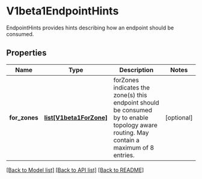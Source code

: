 # V1beta1EndpointHints

EndpointHints provides hints describing how an endpoint should be consumed.

## Properties
Name | Type | Description | Notes
------------ | ------------- | ------------- | -------------
**for_zones** | [**list[V1beta1ForZone]**](V1beta1ForZone.md) | forZones indicates the zone(s) this endpoint should be consumed by to enable topology aware routing. May contain a maximum of 8 entries. | [optional] 

[[Back to Model list]](../README.md#documentation-for-models) [[Back to API list]](../README.md#documentation-for-api-endpoints) [[Back to README]](../README.md)


